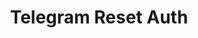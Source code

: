 ---
title: Telegram Reset Auth
excerpt: Resets Telegram authorizations.
api:
  file: market.json
  operationId: accountsManaging.telegramResetAuth
hidden: false
---